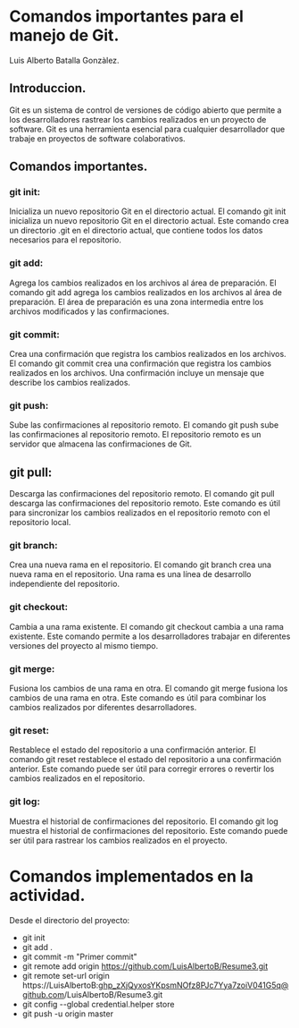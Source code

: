 # Comandos importantes para el manejo de Git.
Luis Alberto Batalla Gonzàlez.

## Introduccion.
Git es un sistema de control de versiones de código abierto que permite a los desarrolladores rastrear los cambios realizados en un proyecto de software. Git es una herramienta esencial para cualquier desarrollador que trabaje en proyectos de software colaborativos.

## Comandos importantes.

### git init:
Inicializa un nuevo repositorio Git en el directorio actual. El comando git init inicializa un nuevo repositorio Git en el directorio actual. Este comando crea un directorio .git en el directorio actual, que contiene todos los datos necesarios para el repositorio.

### git add:
Agrega los cambios realizados en los archivos al área de preparación. El comando git add agrega los cambios realizados en los archivos al área de preparación. El área de preparación es una zona intermedia entre los archivos modificados y las confirmaciones.

### git commit:
Crea una confirmación que registra los cambios realizados en los archivos. El comando git commit crea una confirmación que registra los cambios realizados en los archivos. Una confirmación incluye un mensaje que describe los cambios realizados.

### git push:
Sube las confirmaciones al repositorio remoto. El comando git push sube las confirmaciones al repositorio remoto. El repositorio remoto es un servidor que almacena las confirmaciones de Git.

## git pull:
Descarga las confirmaciones del repositorio remoto. El comando git pull descarga las confirmaciones del repositorio remoto. Este comando es útil para sincronizar los cambios realizados en el repositorio remoto con el repositorio local.

### git branch:
Crea una nueva rama en el repositorio. El comando git branch crea una nueva rama en el repositorio. Una rama es una línea de desarrollo independiente del repositorio.

### git checkout:
Cambia a una rama existente. El comando git checkout cambia a una rama existente. Este comando permite a los desarrolladores trabajar en diferentes versiones del proyecto al mismo tiempo.

### git merge:
Fusiona los cambios de una rama en otra.  El comando git merge fusiona los cambios de una rama en otra. Este comando es útil para combinar los cambios realizados por diferentes desarrolladores.

### git reset:
Restablece el estado del repositorio a una confirmación anterior. El comando git reset restablece el estado del repositorio a una confirmación anterior. Este comando puede ser útil para corregir errores o revertir los cambios realizados en el repositorio.

### git log:
Muestra el historial de confirmaciones del repositorio. El comando git log muestra el historial de confirmaciones del repositorio. Este comando puede ser útil para rastrear los cambios realizados en el proyecto.

# Comandos implementados en la actividad.

Desde el directorio del proyecto:

+ git init
+ git add .
+ git commit -m "Primer commit"
+ git remote add origin https://github.com/LuisAlbertoB/Resume3.git
+ git remote set-url origin https://LuisAlbertoB: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@github.com/LuisAlbertoB/Resume3.git
+ git config --global credential.helper store
+ git push -u origin master
